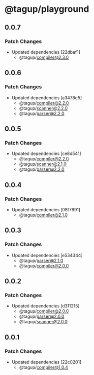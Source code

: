 # @tagup/playground

## 0.0.7

### Patch Changes

- Updated dependencies [22dbaf1]
  - @tagup/compiler@2.3.0

## 0.0.6

### Patch Changes

- Updated dependencies [a3478e5]
  - @tagup/compiler@2.2.0
  - @tagup/scanner@2.2.0
  - @tagup/parser@2.2.0

## 0.0.5

### Patch Changes

- Updated dependencies [ce8d541]
  - @tagup/compiler@2.2.0
  - @tagup/scanner@2.1.0
  - @tagup/parser@2.2.0

## 0.0.4

### Patch Changes

- Updated dependencies [08f7691]
  - @tagup/compiler@2.1.0

## 0.0.3

### Patch Changes

- Updated dependencies [e534344]
  - @tagup/parser@2.1.0
  - @tagup/compiler@2.0.0

## 0.0.2

### Patch Changes

- Updated dependencies [d311215]
  - @tagup/compiler@2.0.0
  - @tagup/parser@2.0.0
  - @tagup/scanner@2.0.0

## 0.0.1

### Patch Changes

- Updated dependencies [22c0201]
  - @tagup/compiler@1.0.4
